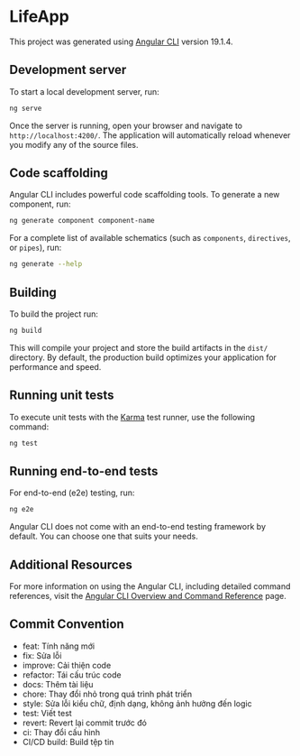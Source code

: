 # LifeApp

This project was generated using [Angular CLI](https://github.com/angular/angular-cli) version 19.1.4.

## Development server

To start a local development server, run:

```bash
ng serve
```

Once the server is running, open your browser and navigate to `http://localhost:4200/`. The application will automatically reload whenever you modify any of the source files.

## Code scaffolding

Angular CLI includes powerful code scaffolding tools. To generate a new component, run:

```bash
ng generate component component-name
```

For a complete list of available schematics (such as `components`, `directives`, or `pipes`), run:

```bash
ng generate --help
```

## Building

To build the project run:

```bash
ng build
```

This will compile your project and store the build artifacts in the `dist/` directory. By default, the production build optimizes your application for performance and speed.

## Running unit tests

To execute unit tests with the [Karma](https://karma-runner.github.io) test runner, use the following command:

```bash
ng test
```

## Running end-to-end tests

For end-to-end (e2e) testing, run:

```bash
ng e2e
```

Angular CLI does not come with an end-to-end testing framework by default. You can choose one that suits your needs.

## Additional Resources

For more information on using the Angular CLI, including detailed command references, visit the [Angular CLI Overview and Command Reference](https://angular.dev/tools/cli) page.

## Commit Convention
- feat: Tính năng mới 
- fix: Sửa lỗi 
- improve: Cải thiện code 
- refactor: Tái cấu trúc code 
- docs: Thêm tài liệu 
- chore: Thay đổi nhỏ trong quá trình phát triển 
- style: Sửa lỗi kiểu chữ, định dạng, không ảnh hưởng đến logic 
- test: Viết test 
- revert: Revert lại commit trước đó 
- ci: Thay đổi cấu hình 
- CI/CD build: Build tệp tin
